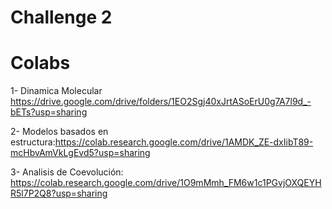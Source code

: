 # Challenge 2

# Colabs
1- Dinamica Molecular https://drive.google.com/drive/folders/1EO2Sgj40xJrtASoErU0g7A7l9d_-bETs?usp=sharing

2- Modelos basados en estructura:https://colab.research.google.com/drive/1AMDK_ZE-dxIibT89-mcHbvAmVkLgEvd5?usp=sharing

3- Analisis de Coevolución: https://colab.research.google.com/drive/1O9mMmh_FM6w1c1PGvjOXQEYHR5l7P2Q8?usp=sharing

